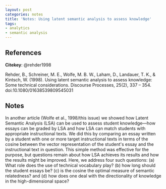 ```yaml
---
layout: post
categories: notes
title: 'Notes: Using latent semantic analysis to assess knowledge'
tags:
- analytics
- semantic analysis
---
```


## References

**Citekey**: @rehder1998

Rehder, B., Schreiner, M. E., Wolfe, M. B. W., Laham, D., Landauer, T. K., & Kintsch, W. (1998). Using latent semantic analysis to assess knowledge: Some technical considerations. Discourse Processes, 25(2), 337 – 354. doi:10.1080/01638539809545031

## Notes

In another article (Wolfe et al., 1998/this issue) we showed how Latent Semantic Analysis (LSA) can be used to assess student knowledge—how essays can be graded by LSA and how LSA can match students with appropriate instructional texts. We did this by comparing an essay written by a student with one or more target instructional texts in terms of the cosine between the vector representation of the student's essay and the instructional text in question. This simple method was effective for the purpose, but questions remain about how LSA achieves its results and how the results might be improved. Here, we address four such questions: (a) What role does the use of technical vocabulary play? (b) how long should the student essays be? (c) is the cosine the optimal measure of semantic relatedness? and (d) how does one deal with the directionality of knowledge in the high-dimensional space?
